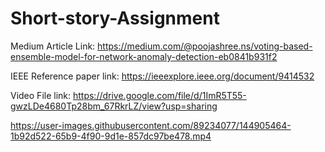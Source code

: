 # Short-story-Assignment

Medium Article Link: https://medium.com/@poojashree.ns/voting-based-ensemble-model-for-network-anomaly-detection-eb0841b931f2

IEEE Reference paper link: https://ieeexplore.ieee.org/document/9414532

Video File link: https://drive.google.com/file/d/1ImR5T55-gwzLDe4680Tp28bm_67RkrLZ/view?usp=sharing


https://user-images.githubusercontent.com/89234077/144905464-1b92d522-65b9-4f90-9d1e-857dc97be478.mp4

